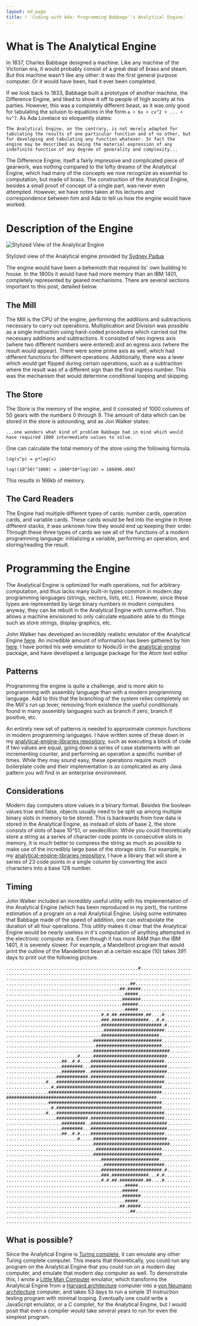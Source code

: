 ```yaml
---
layout: md_page
title: ! 'Coding with Ada: Programming Babbage''s Analytical Engine'
---
```

# What is The Analytical Engine

In 1837, Charles Babbage designed a machine. Like any machine of the Victorian era, it would probably consist of a great deal of brass and steam. But this machine wasn't like any other: it was the first general purpose computer. Or it would have been, had it ever been completed.

If we look back to 1833, Babbage built a prototype of another machine, the Difference Engine, and liked to show it off to people of high society at his parties. However, this was a completely different beast, as it was only good for tabulating the soluion to equations in the form `a + bx + cx^2 + ... + hx^7`. As Ada Lovelace so eloquently states:

`The Analytical Engine, on the contrary, is not merely adapted for tabulating the results of one particular function and of no other, but for developing and tabulating any function whatever. In fact the engine may be described as being the material expression of any indefinite function of any degree of generality and complexity...`

The Difference Engine, itself a fairly impressive and complicated piece of gearwork, was nothing compared to the lofty dreams of the Analytical Engine, which had many of the concepts we now recognize as essential to computation, but made of brass. The construction of the Analytical Engine, besides a small proof of concept of a single part, was never even attempted. However, we have notes taken at his lectures and correspondence between him and Ada to tell us how the engine would have worked.

# Description of the Engine

![Stylized View of the Analytical Engine](/images/analyticalengine.jpg)

Stylized view of the Analytical engine provided by [Sydney Padua](http://sydneypadua.com/2dgoggles/the-marvellous-analytical-engine-how-it-works/)

The engine would have been a behemoth that required its' own building to house. In the 1800s it would have had more memory than an IBM 1401, completely represented by geared mechanisms. There are several sections important to this post, detailed below.

## The Mill

The Mill is the CPU of the engine, performing the additions and subtractions necessary to carry out operations. Multiplication and Division was possible as a single instruction using hard-coded procedures which carried out the necessary additions and subtractions. It consisted of two ingress axis (where two different numbers were entered) and an egress axis (where the result would appear). There were some prime axis as well, which had different functions for different operations. Additionally, there was a lever which would get flipped during certain operations, such as a subtraction where the result was of a different sign than the first ingress number. This was the mechanism that would determine conditional looping and skipping.

## The Store

The Store is the memory of the engine, and it consisted of 1000 columns of 50 gears with the numbers 0 through 9. The amount of data which can be stored in the store is astounding, and as Jon Walker states:

`...one wonders what kind of problem Babbage had in mind which would have required 1000 intermediate values to solve.`

One can calculate the total memory of the store using the following formula.

`log(x^p) = p*log(x)`

`log((10^50)^1000) = 1000*50*log(10) = 166096.4047`

This results in 166kb of memory.

## The Card Readers

The Engine had multiple different types of cards: number cards, operation cards, and variable cards. These cards would be fed into the engine in three different stacks, it was unknown how they would end up keeping their order. Through these three types of cards we see all of the functions of a modern programming language: initializing a variable, performing an operation, and storing/reading the result.

# Programming the Engine

The Analytical Engine is optimized for math operations, not for arbitrary computation, and thus lacks many built-in types common in modern day programming languages (strings, vectors, lists, etc.). However, since these types are represented by large binary numbers in modern computers anyway, they can be rebuilt in the Analytical Engine with some effort. This allows a machine envisioned to only calculate equations able to do things such as store strings, display graphics, etc.

John Walker has developed an incredibly realistic emulator of the Analytical Engine [here](http://fourmilab.ch/babbage/emulator.html). An incredible amount of information has been gathered by him [here](http://fourmilab.ch/babbage/contents.html). I have ported his web emulator to NodeJS in the [analytical-engine](https://www.npmjs.com/package/analytical-engine) package, and have developed a language package for the Atom text editor

## Patterns

Programming the engine is quite a challenge, and is more akin to programming with assembly language than with a modern programming language. Add to this that the branching of the system relies completely on the Mill's run up lever, removing from existence the useful conditionals found in many assembly languages such as branch if zero, branch if positive, etc.

An entirely new set of patterns is needed to approximate common functions in modern programming languages. I have written some of these down in my [analytical-engine-libraries repository](https://github.com/cakenggt/analytical-engine-libraries/blob/master/notes.md), such as executing a block of code if two values are equal, going down a series of case statements with an incrementing counter, and performing an operation a specific number of times. While they may sound easy, these operations require much boilerplate code and their implementation is as complicated as any Java pattern you will find in an enterprise environment.

## Considerations

Modern day computers store values in a binary format. Besides the boolean values true and false, objects usually need to be split up among multiple binary slots in memory to be stored. This is backwards from how data is stored in the Analytical Engine, as instead of slots of base 2, the store consists of slots of base 10^51, or sexdecillion. While you could theoretically store a string as a series of character code points in consecutive slots in memory, it is much better to compress the string as much as possible to make use of the incredibly large base of the storage slots. For example, in my [analytical-engine-libraries repository](https://github.com/cakenggt/analytical-engine-libraries/blob/master/notes.md), I have a library that will store a series of 23 code points in a single column by converting the ascii characters into a base 128 number.

## Timing

John Walker included an incredibly useful utility with his implementation of the Analytical Engine (which has been reproduced in my port), the runtime estimation of a program on a real Analytical Engine. Using some estimates that Babbage made of the speed of addition, one can extrapolate the duration of all four operations. This utility makes it clear that the Analytical Engine would be nearly useless in it's computation of anything attempted in the electronic computer era. Even though it has more RAM than the IBM 1401, it is severely slower. For example, a Mandelbrot program that would print the outline of the Mandelbrot bean at a certain escape (10) takes 391 days to print out the following picture.

```
..................................................#........................
...........................................................................
...........................................................................
...............................................##..........................
...........................................##.#####........................
.............................................#####.........................
............................................#######........................
............................................######.........................
.............................................#####.........................
....................................#.#.##.#########.##....#...............
....................................###.##############...#.#...............
....................................#######################.#..............
.....................................#######################...............
....................................######################.................
.................................##########################................
..................................#########################................
.................................#############################.............
...........................#.....############################..............
.....................##..#.#....############################...............
.....................########...#############################..............
.....................#########..#############################..............
...................############.############################...............
...............#...#########################################...............
.................#.########################################................
................###########################################................
#########################################################..................
................###########################################................
.................#.########################################................
...............#...#########################################...............
...................############.############################...............
.....................#########..#############################..............
.....................########...#############################..............
.....................##..#.#....############################...............
...........................#.....############################..............
.................................#############################.............
..................................#########################................
.................................##########################................
....................................######################.................
.....................................#######################...............
....................................#######################.#..............
....................................###.##############...#.#...............
....................................#.#.##.#########.##....#...............
.............................................#####.........................
............................................######.........................
............................................#######........................
.............................................#####.........................
...........................................##.#####........................
...............................................##..........................
...........................................................................
...........................................................................
```

## What is possible?

Since the Analytical Engine is [Turing complete](https://en.wikipedia.org/wiki/Turing_completeness), it can emulate any other Turing complete computer. This means that theoretically, you could run any program on the Analytical Engine that you could run on a modern day computer, and emulate that modern day computer as well. To demonstrate this, I wrote a [Little Man Computer](https://en.wikipedia.org/wiki/Little_man_computer) emulator, which transforms the Analytical Engine from a [Harvard architecture](https://en.wikipedia.org/wiki/Harvard_architecture) computer into a [von Neumann architecture](https://en.wikipedia.org/wiki/Von_Neumann_architecture) computer, and takes 53 days to run a simple 31 instruction testing program with minimal looping. Eventually one could write a JavaScript emulator, or a C compiler, for the Analytical Engine, but I would posit that even a compiler would take several years to run for even the simplest program.
